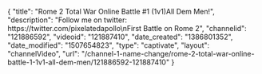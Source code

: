 {
    "title": "Rome 2 Total War Online Battle #1 (1v1)All Dem Men!",
    "description": "Follow me on twitter: https:\/\/twitter.com\/pixelatedapollo\nFirst Battle on Rome 2",
    "channelid": "121886592",
    "videoid": "121887410",
    "date_created": "1386801352",
    "date_modified": "1507654823",
    "type": "captivate",
    "layout": "channelVideo",
    "url": "\/channel-1-name-change\/rome-2-total-war-online-battle-1-1v1-all-dem-men\/121886592-121887410"
}